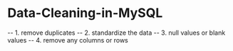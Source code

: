 # Data-Cleaning-in-MySQL
-- 1. remove duplicates -- 2. standardize the data -- 3. null values or blank values -- 4. remove any columns or rows 
